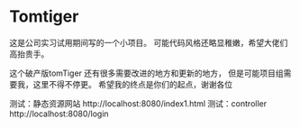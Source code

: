 # Tomtiger
这是公司实习试用期间写的一个小项目。
可能代码风格还略显稚嫩，希望大佬们高抬贵手。

这个破产版tomTiger 还有很多需要改进的地方和更新的地方，
但是可能项目组需要我，这里不得不停更。
希望我的终点是你们的起点，谢谢各位

测试：静态资源网站
http://localhost:8080/index1.html
测试：controller
http://localhost:8080/login
